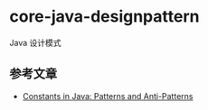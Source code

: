 # core-java-designpattern
Java 设计模式

## 参考文章

- [Constants in Java: Patterns and Anti-Patterns](https://www.baeldung.com/java-constants-good-practices)


